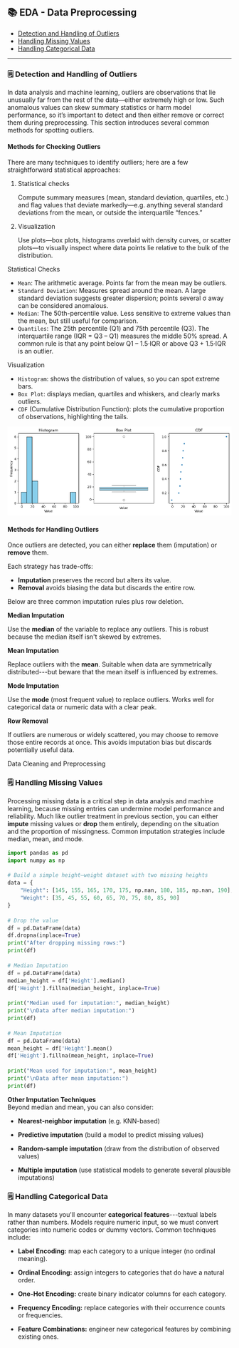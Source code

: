 ## 📚 EDA - Data Preprocessing

- [Detection and Handling of Outliers](#️-detection-and-handling-of-outliers)
- [Handling Missing Values](#️-handling-missing-values)
- [Handling Categorical Data](#️-handling-categorical-data)


-----------------------------

### 🗒️ Detection and Handling of Outliers

In data analysis and machine learning, outliers are observations that lie unusually far from the rest of the data—either extremely high or low. Such anomalous values can skew summary statistics or harm model performance, so it’s important to detect and then either remove or correct them during preprocessing. This section introduces several common methods for spotting outliers.

#### Methods for Checking Outliers
There are many techniques to identify outliers; here are a few straightforward statistical approaches:
1.  Statistical checks

    Compute summary measures (mean, standard deviation, quartiles, etc.) and flag values that deviate markedly—e.g. anything several standard deviations from the mean, or outside the interquartile “fences.”

2.  Visualization

    Use plots—box plots, histograms overlaid with density curves, or scatter plots—to visually inspect where data points lie relative to the bulk of the distribution.

Statistical Checks
- `Mean`: The arithmetic average. Points far from the mean may be outliers.
- `Standard Deviation`: Measures spread around the mean. A large standard deviation suggests greater dispersion; points several σ away can be considered anomalous.
- `Median`: The 50th-percentile value. Less sensitive to extreme values than the mean, but still useful for comparison.
- `Quantiles`: The 25th percentile (Q1) and 75th percentile (Q3). The interquartile range (IQR = Q3 – Q1) measures the middle 50% spread. A common rule is that any point below Q1 – 1.5·IQR or above Q3 + 1.5·IQR is an outlier.

Visualization
- `Histogram`: shows the distribution of values, so you can spot extreme bars.
- `Box Plot`: displays median, quartiles and whiskers, and clearly marks outliers.
- `CDF` (Cumulative Distribution Function): plots the cumulative proportion of observations, highlighting the tails.

![Visualization Checks](/assets/visualization_checks.png)

#### Methods for Handling Outliers

Once outliers are detected, you can either **replace** them (imputation) or **remove** them.

Each strategy has trade-offs:
-   **Imputation** preserves the record but alters its value.
-   **Removal** avoids biasing the data but discards the entire row.

Below are three common imputation rules plus row deletion.

**Median Imputation**

Use the **median** of the variable to replace any outliers. This is robust because the median itself isn't skewed by extremes.

**Mean Imputation**

Replace outliers with the **mean**. Suitable when data are symmetrically distributed---but beware that the mean itself is influenced by extremes.

**Mode Imputation**

Use the **mode** (most frequent value) to replace outliers. Works well for categorical data or numeric data with a clear peak.

**Row Removal**

If outliers are numerous or widely scattered, you may choose to remove those entire records at once. This avoids imputation bias but discards potentially useful data.

Data Cleaning and Preprocessing

### 🗒️ Handling Missing Values

Processing missing data is a critical step in data analysis and machine learning, because missing entries can undermine model performance and reliability. Much like outlier treatment in previous section, you can either **impute** missing values or **drop** them entirely, depending on the situation and the proportion of missingness. Common imputation strategies include median, mean, and mode.

```python
import pandas as pd
import numpy as np

# Build a simple height–weight dataset with two missing heights
data = {
    "Height": [145, 155, 165, 170, 175, np.nan, 180, 185, np.nan, 190],
    "Weight": [35, 45, 55, 60, 65, 70, 75, 80, 85, 90]
}

# Drop the value
df = pd.DataFrame(data)
df.dropna(inplace=True)
print("After dropping missing rows:")
print(df)

# Median Imputation
df = pd.DataFrame(data)
median_height = df['Height'].median()
df['Height'].fillna(median_height, inplace=True)

print("Median used for imputation:", median_height)
print("\nData after median imputation:")
print(df)

# Mean Imputation
df = pd.DataFrame(data)
mean_height = df['Height'].mean()
df['Height'].fillna(mean_height, inplace=True)

print("Mean used for imputation:", mean_height)
print("\nData after mean imputation:")
print(df)
```

**Other Imputation Techniques**\
Beyond median and mean, you can also consider:

-   **Nearest-neighbor imputation** (e.g. KNN-based)

-   **Predictive imputation** (build a model to predict missing values)

-   **Random-sample imputation** (draw from the distribution of observed values)

-   **Multiple imputation** (use statistical models to generate several plausible imputations)

### 🗒️ Handling Categorical Data

In many datasets you'll encounter **categorical features**---textual labels rather than numbers. Models require numeric input, so we must convert categories into numeric codes or dummy vectors. Common techniques include:

-   **Label Encoding:** map each category to a unique integer (no ordinal meaning).

-   **Ordinal Encoding:** assign integers to categories that do have a natural order.

-   **One-Hot Encoding:** create binary indicator columns for each category.

-   **Frequency Encoding:** replace categories with their occurrence counts or frequencies.

-   **Feature Combinations:** engineer new categorical features by combining existing ones.